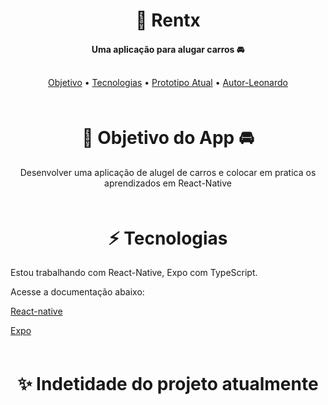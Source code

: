 <h1 align="center">📱 Rentx </h1>
<h4 align="center" style="margin-bottom:30px"> 
	Uma aplicação para alugar carros 🚘
</h4>
<p align="center">
 <a href="#objetivo">Objetivo</a> •
 <a href="#tecnologias">Tecnologias</a> •
 <a href="#image">Prototipo Atual</a> • 
 <a href="https://github.com/leouluz">Autor-Leonardo</a>
</p>

<div id="objetivo" style="margin-top:60px">
  <h1 align="center">🚖 Objetivo do App 🚘</h1>
  <p align="center"> Desenvolver uma aplicação de alugel de carros e colocar em pratica os aprendizados em React-Native
  </p>
</div>

<div id="tecnologias" style="margin-top:60px">
  <h1 align="center" >⚡️ Tecnologias</h1>
  <p align="start"> Estou trabalhando com React-Native, Expo com TypeScript. </p>
  <p>Acesse a documentação abaixo:</p>
  <p align="start">
    <a href="https://reactnative.dev/">React-native</a>
  </p>
  <p align="start">
    <a href="https://docs.expo.io/">Expo</a>
  </p>
</div>

<div id="image" style="margin-top:60px;">
  <h1 align="center">✨ Indetidade do projeto atualmente</h1>
  <div style="display:flex; flex-direction: row; justify-content: center;" >
    <!-- <img src="readme/telaHome.gif" width="300"/>
    <img src="readme/telaList.gif" width="300"/> -->
  </div>
</div>